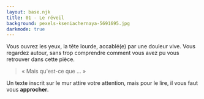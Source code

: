```yaml
---
layout: base.njk
title: 01 - Le réveil
background: pexels-kseniachernaya-5691695.jpg
darkmode: true
---
```


<div class="container">
    <p class="lead">Vous ouvrez les yeux, la tête lourde, accablé(e) par une douleur vive. Vous regardez autour, sans trop comprendre comment vous avez pu vous retrouver dans cette pièce.</p>
    <blockquote class="lead">
        <p>« Mais qu'est-ce que ... »</p>
    </blockquote>
    <p class="lead">Un texte inscrit sur le mur attire votre attention, mais pour le lire, il vous faut vous <strong>approcher</strong>.</p>
</div>
